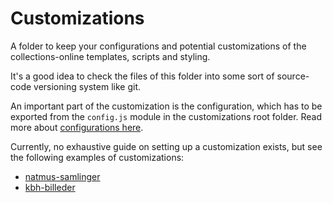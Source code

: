 # Customizations

A folder to keep your configurations and potential customizations of the
collections-online templates, scripts and styling.

It's a good idea to check the files of this folder into some sort of source-code
versioning system like git.

An important part of the customization is the configuration, which has to be
exported from the `config.js` module in the customizations root folder.
Read more about [configurations here](./CONFIGURATIONS.md).

Currently, no exhaustive guide on setting up a customization exists, but see the
following examples of customizations:
- [natmus-samlinger](https://github.com/NationalMuseumofDenmark/natmus-samlinger)
- [kbh-billeder](https://github.com/CopenhagenCityArchives/kbh-billeder)
